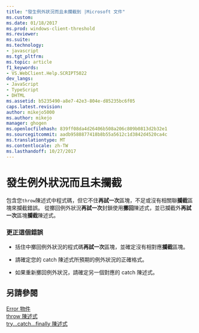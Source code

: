```yaml
---
title: "發生例外狀況而且未攔截到 |Microsoft 文件"
ms.custom: 
ms.date: 01/18/2017
ms.prod: windows-client-threshold
ms.reviewer: 
ms.suite: 
ms.technology:
- javascript
ms.tgt_pltfrm: 
ms.topic: article
f1_keywords:
- VS.WebClient.Help.SCRIPT5022
dev_langs:
- JavaScript
- TypeScript
- DHTML
ms.assetid: b5235490-a8e7-42e3-804e-d85235bc6f05
caps.latest.revision: 
author: mikejo5000
ms.author: mikejo
manager: ghogen
ms.openlocfilehash: 839ff08da4d26406b508a206c809b0813d2b32e1
ms.sourcegitcommit: aadb9588877418b8b55a5612c1d3842d4520ca4c
ms.translationtype: MT
ms.contentlocale: zh-TW
ms.lasthandoff: 10/27/2017
---
```

# <a name="exception-thrown-and-not-caught"></a>發生例外狀況而且未攔截
包含您`throw`陳述式中程式碼，但它不住**再試一次**區塊，不足或沒有相關聯**攔截**區塊來攔截錯誤。 從擲回例外狀況**再試一次**封鎖使用**擲回**陳述式，並已攔截外**再試一次**區塊**攔截**陳述式。  
  
### <a name="to-correct-this-error"></a>更正這個錯誤  
  
-   括住中擲回例外狀況的程式碼**再試一次**區塊，並確定沒有相對應**攔截**區塊。  
  
-   請確定您的 catch 陳述式所預期的例外狀況的正確格式。  
  
-   如果重新擲回例外狀況，請確定另一個對應的 catch 陳述式。  
  
## <a name="see-also"></a>另請參閱  
 [Error 物件](../../javascript/reference/error-object-javascript.md)   
 [throw 陳述式](../../javascript/reference/throw-statement-javascript.md)   
 [try...catch...finally 陳述式](../../javascript/reference/try-dot-dot-dot-catch-dot-dot-dot-finally-statement-javascript.md)